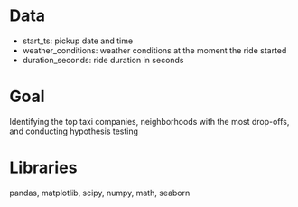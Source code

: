 # Data
- start_ts: pickup date and time
- weather_conditions: weather conditions at the moment the ride started
- duration_seconds: ride duration in seconds

# Goal
Identifying the top taxi companies, neighborhoods with the most drop-offs, and conducting hypothesis testing

# Libraries
pandas, matplotlib, scipy, numpy, math, seaborn
